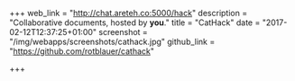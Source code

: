 +++
web_link = "http://chat.areteh.co:5000/hack"
description = "Collaborative documents, hosted by __you__."
title = "CatHack"
date = "2017-02-12T12:37:25+01:00"
screenshot = "/img/webapps/screenshots/cathack.jpg"
github_link = "https://github.com/rotblauer/cathack"

+++


